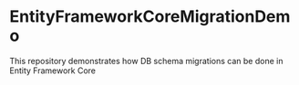# EntityFrameworkCoreMigrationDemo
This repository demonstrates how DB schema migrations can be done in Entity Framework Core 
